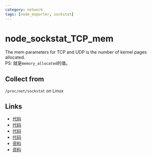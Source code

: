 ```yaml
---
category: network
tags: [node_exporter, sockstat]
---
```

# node_sockstat_TCP_mem

The mem parameters for TCP and UDP is the number of kernel pages allocated.  
PS: 就是`memory_allocated`的值。

## Collect from

`/proc/net/sockstat` on Linux

## Links

- [代码](https://github.com/prometheus/node_exporter/blob/master/collector/sockstat_linux.go#L168)
- [代码](https://github.com/prometheus/procfs/blob/master/net_sockstat.go#L62)
- [代码](https://github.com/torvalds/linux/blob/master/net/ipv4/proc.c#L60)
- [代码](https://github.com/torvalds/linux/blob/master/include/net/sock.h#L1198)
- [资料](https://blog.csdn.net/ffzhihua/article/details/87257228)
- [资料](https://www.unix.com/302388593-post4.html)
